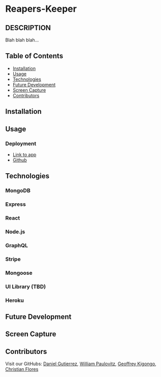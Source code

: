 # Reapers-Keeper

## DESCRIPTION

Blah blah blah...

## Table of Contents
* [Installation](#installation)
* [Usage](#usage)
* [Technologies](#technologies)
* [Future Development](#Future)
* [Screen Capture](#screen-capture)
* [Contributors](#contributors)

## Installation

## Usage  

### Deployment

* [Link to app]()
* [Github](https://github.com/c1flores/Reapers-Keeper)

## Technologies

### MongoDB
### Express
### React
### Node.js
### GraphQL
### Stripe
### Mongoose
### UI Library (TBD)
### Heroku

## Future Development

## Screen Capture

## Contributors

Visit our GitHubs: 
[Daniel Gutierrez](https://github.com/LeinadZz), 
[William Paulovitz](https://github.com/Alwayswithaname),
[Geoffrey Kigongo](https://github.com/gkigongo),
[Christian Flores](https://github.com/c1flores)
